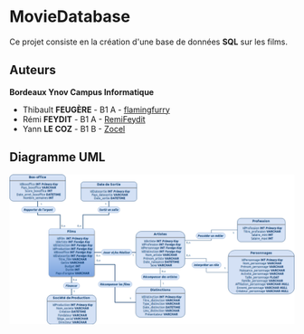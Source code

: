 # MovieDatabase
Ce projet consiste en la création d'une base de données **SQL** sur les films.

## Auteurs
**Bordeaux Ynov Campus Informatique**
*   Thibault **FEUGÈRE** - B1 A - [flamingfurry](https://github.com/flamingfurry)
*   Rémi **FEYDIT** - B1 A - [RemiFeydit](https://github.com/RemiFeydit)
*   Yann **LE COZ** - B1 B - [Zocel](https://github.com/Zocel)

## Diagramme UML
![](https://raw.githubusercontent.com/Zocel/MovieDatabase/UML-Diagram/Diagramme%20UML%20MovieDatabase.png)
